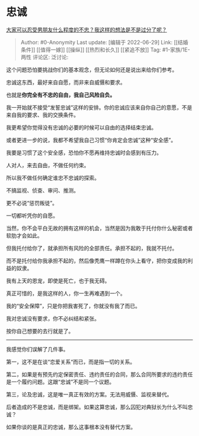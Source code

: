 # 忠诚
[大家可以忍受男朋友什么程度的不忠？我这样的想法是不是过分了呢？](https://www.zhihu.com/question/54446994/answer/2551059781)

> Author: #0-Anonymity
> Last update: [编辑于 2022-06-29]
> Link: [[结婚条件]] [[值得一嫁]] [[操纵]] [[热烈和长久]] [[紧追不放]]
> Tag: #1-家族/1E-两性
> 评论区:
> 泛讨论:

这个问题恐怕要挑战你们的基本观念，但无论如何还是说出来给你们参考。

忠诚这东西，最好来自自愿，而非来自威慑和要求。

也就是**你完全有不忠的自由，我自己风险自负。**

我一开始就不接受“发誓忠诚”这样的安排。你的忠诚应该来自你自己的意愿，不是来自我的要求、我的交换条件。

我更希望你觉得没有忠诚的必要的时候可以自由的选择结束忠诚。

或者更进一步的说，我都不希望我自己习惯“你肯定会忠诚”这种“安全感”。

我要是习惯了这个安全感，恐怕你不愿再维持忠诚时会感到有压力。

人对人，来去自由，不做任何约束。

所以我不做任何确定谁忠不忠诚的探索。

不搞监视、侦查、审问、推测。

更不必说“惩罚叛徒”。

一切都听凭你的自愿。

当然，你不会平白无故的拥有这样的机会，当然是因为我敢于托付你什么秘密或者软肋才会如此。

但我托付给你了，就承担所有风险的全部责任。承担不起的，我就不托付。

而不是托付给你我承担不起的，然后像秃鹰一样蹲在你头上看守，把你变成我的利益的奴隶。

我有上天的恩宠，即使是死亡，也于我无碍。

真正可惜的，是我这样的人，你一生再难遇到一个。

我的“安全保障”，只是你把我害死了，你就没有我了而已。

我对忠诚没有要求，你不必纠结和紧张。

按你自己想要的去行就是了。

---

我感觉你们误解了几件事。

第一，这不是在谈“恋爱关系“而已，而是指一切的关系。

第二，如果是有预先约定保密责任、违约责任的合同，那么合同所要求的违约责任是一个履约问题。这跟“忠诚”不是同一个议题。

第三，论及忠诚，这是唯一真正有效的方案。无法用威慑、监视来替代。

后者造成的不是忠诚，而是绑架。如果这算忠诚，那么囚犯对典狱长为什么不叫忠诚？

如果你谈的是真正的忠诚，那么这事根本没有替代方案。
